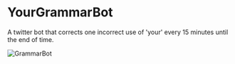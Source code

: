 # YourGrammarBot
A twitter bot that corrects one incorrect use of 'your' every 15 minutes until the end of time.

![GrammarBot](https://pbs.twimg.com/profile_banners/4875702739/1454970977/1500x500)
